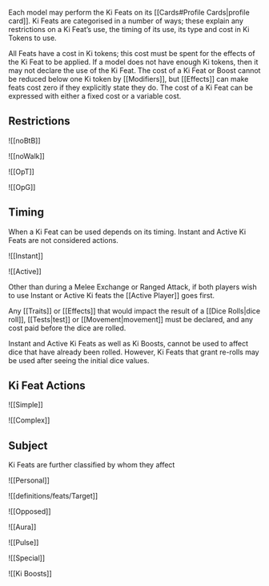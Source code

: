 Each model may perform the Ki Feats on its [[Cards#Profile Cards|profile card]].
Ki Feats are categorised in a number of ways; these explain any restrictions on a Ki Feat’s use, the timing of its use, its type and cost in Ki Tokens to use.

All Feats have a cost in Ki tokens; this cost must be spent for the effects of the Ki Feat to be applied. If a model does not have enough Ki tokens, then it may not declare the use of the Ki Feat.
The cost of a Ki Feat or Boost cannot be reduced below one Ki token by [[Modifiers]], but [[Effects]] can make feats cost zero if they explicitly state they do.
The cost of a Ki Feat can be expressed with either a fixed cost or a variable cost.

## Restrictions

![[noBtB]]

![[noWalk]]

![[OpT]]

![[OpG]]

## Timing
When a Ki Feat can be used depends on its timing. Instant and Active Ki Feats are not considered actions.

![[Instant]]

![[Active]]

Other than during a Melee Exchange or Ranged Attack, if both players wish to use Instant or Active Ki feats the [[Active Player]] goes first.

Any [[Traits]] or [[Effects]] that would impact the result of a [[Dice Rolls|dice roll]], [[Tests|test]] or [[Movement|movement]] must be declared, and any cost paid before the dice are rolled.

Instant and Active Ki Feats as well as Ki Boosts, cannot be used to affect dice that have already been rolled. However, Ki Feats that grant re-rolls may be used after seeing the initial dice values.

## Ki Feat Actions

![[Simple]]

![[Complex]]

## Subject
Ki Feats are further classified by whom they affect

![[Personal]]

![[definitions/feats/Target]]

![[Opposed]]

![[Aura]]

![[Pulse]]

![[Special]]

![[Ki Boosts]]

